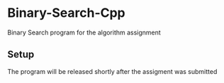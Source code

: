 # Binary-Search-Cpp
Binary Search program for the algorithm assignment

## Setup
The program will be released shortly after the assigment was submitted
